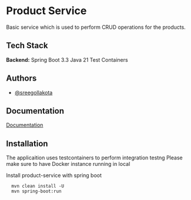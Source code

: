 
# Product Service

Basic service which is used to perform CRUD operations for the products.


## Tech Stack

**Backend:** 
Spring Boot 3.3
Java 21
Test Containers



## Authors

- [@sreegollakota](https://github.com/sreegollakota)


## Documentation

[Documentation](https://linktodocumentation)


## Installation

The applicaition uses testcontainers to perform integration testng 
Please make sure to have Docker instance running in local

Install product-service with spring boot

```maven
  mvn clean install -U
  mvn spring-boot:run 
```
    